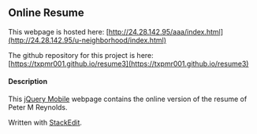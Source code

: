 ## Online Resume

This webpage is hosted here: 
[http://24.28.142.95/aaa/index.html](http://24.28.142.95/u-neighborhood/index.html)

The github repository for this project is here: 
[https://txpmr001.github.io/resume3](https://txpmr001.github.io/resume3)

#### Description

This [jQuery Mobile](http://jquerymobile.com) webpage contains the online version of the resume of Peter M Reynolds.

 Written with [StackEdit](https://stackedit.io/).
 